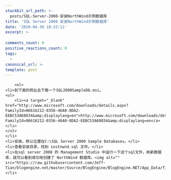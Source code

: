 ```yaml
---
stackbit_url_path: >-
  posts/SQL-Server-2008-安装NorthWind示例数据库
title: 'SQL Server 2008 安装NorthWind示例数据库'
date: '2010-04-30 10:33:11'
excerpt: >-
  
comments_count: 0
positive_reactions_count: 0
tags: 
  - 
canonical_url: >-
template: post
---
```


        <ol>
    <li>到下面的网址去下载一个SQL2000SampleDb.msi。
    <ul>
        <li><a target="_blank" href="http://www.microsoft.com/downloads/details.aspx?FamilyId=06616212-0356-46A0-8DA2-EEBC53A68034&amp;displaylang=en">http://www.microsoft.com/downloads/details.aspx?FamilyId=06616212-0356-46A0-8DA2-EEBC53A68034&amp;displaylang=en</a></li>
    </ul>
    </li>
    <li>安装。默认位置在C:\SQL Server 2000 Sample Databases。</li>
    <li>查看安装目录，找到 instnwnd.sql 文件。</li>
    <li>在sql server 2008 的 Management Studio 中运行一下这个sql文件，刷新数据库，就可以看到成功地创建了 NorthWind 数据库。<img alt="" src="https://raw.githubusercontent.com/Jeff-Tian/blogengine.net/master/Source/BlogEngine/BlogEngine.NET/App_Data/files/image_185.png"></li>
</ol>
<p>&nbsp;</p>
      
